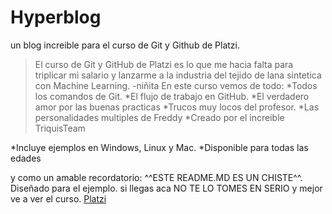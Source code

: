 # Hyperblog
un blog increible para el curso de Git y Github de Platzi.
>El curso de Git  y GitHub de Platzi es lo que me hacia falta para triplicar mi salario y lanzarme a la industria del tejido de lana sintetica con Machine Learning.
>-niñita
En este curso vemos de todo:
*Todos los comandos de Git.
*El flujo de trabajo en GitHub.
*El verdadero amor por las buenas practicas
*Trucos muy locos del profesor.
*Las personalidades multiples de Freddy
*Creado por el increible TriquisTeam

*Incluye ejemplos en Windows, Linux y Mac.
*Disponible para todas las edades

y como un amable recordatorio: ^^ESTE README.MD ES UN CHISTE^^. Diseñado para el ejemplo. si llegas aca NO TE LO TOMES EN SERIO y mejor ve a ver el curso.
[Platzi](http://platzi.com "Platzi")
